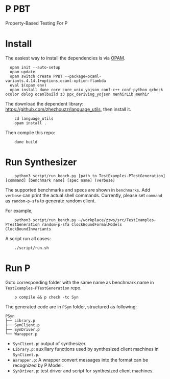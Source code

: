 # P PBT
Property-Based Testing For P

# Install

The easiest way to install the dependencies is via [OPAM](https://opam.ocaml.org/doc/Install.html).

```
  opam init --auto-setup
  opam update
  opam switch create PPBT --package=ocaml-variants.4.14.1+options,ocaml-option-flambda
  eval $(opam env)
  opam install dune core core_unix yojson conf-c++ conf-python qcheck ocolor dolog ocamlbuild z3 ppx_deriving_yojson menhirLib menhir
```

The download the dependent library: https://github.com/zhezhouzz/language_utils, then install it.

```
    cd language_utils
    opam install .
```

Then compile this repo:

```
    dune build
```

# Run Synthesizer

```
    python3 script/run_bench.py [path to TestExamples-PTestGeneration] [command] [benchmark name] [spec name] (verbose)
```

The supported benchmarks and specs are shown in `benchmarks`.
Add `verbose` can print the actual shell commands.
Currently, please set `command` as `random-p-sfa` to generate random client.

For example,

```
    python3 script/run_bench.py ~/workplace/zzws/src/TestExamples-PTestGeneration random-p-sfa ClockBoundFormalModels ClockBoundInvariants
```

A script run all cases:

```
    ./script/run.sh
```

# Run P

Goto corresponding folder with the same name as benchmark name in `TestExamples-PTestGeneration` repo.

```
    p compile && p check -tc Syn
```

The generated code are in `PSyn` folder, structured as following:

```
PSyn
├── Library.p
├── SynClient.p
├── SynDriver.p
└── Warapper.p
```

+ `SynClient.p`: output of synthesizer.
+ `Library.p`: auxiliary functions used by synthesized client machines in `SynClient.p`.
+ `Warapper.p`: A wrapper convert messages into the format can be recognized by P Model.
+ `SynDriver.p`: test driver and script for synthesized client machines.

